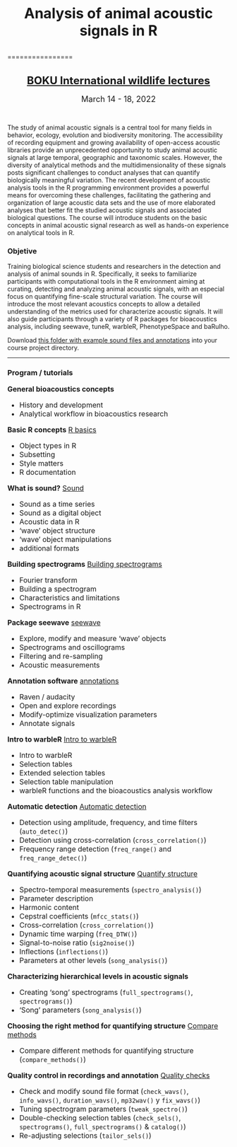<center>
</font><font size="6"><br><b>Analysis of animal acoustic signals in
R</b></font>
</center>
<br>

================

<!-- README.md is generated from README.Rmd. Please edit that file -->

<br>

<center>
<font size="5"><b><a href="https://boku.ac.at/en/lehrveranstaltungen/lva/296713">BOKU
International wildlife lectures</a><br></b></font>
</center>

<br>

<center>
<font size="4">March 14 - 18, 2022</font>
</center>

 

The study of animal acoustic signals is a central tool for many fields
in behavior, ecology, evolution and biodiversity monitoring. The
accessibility of recording equipment and growing availability of
open-access acoustic libraries provide an unprecedented opportunity to
study animal acoustic signals at large temporal, geographic and
taxonomic scales. However, the diversity of analytical methods and the
multidimensionality of these signals posts significant challenges to
conduct analyses that can quantify biologically meaningful variation.
The recent development of acoustic analysis tools in the R programming
environment provides a powerful means for overcoming these challenges,
facilitating the gathering and organization of large acoustic data sets
and the use of more elaborated analyses that better fit the studied
acoustic signals and associated biological questions. The course will
introduce students on the basic concepts in animal acoustic signal
research as well as hands-on experience on analytical tools in R.

### Objetive

Training biological science students and researchers in the detection
and analysis of animal sounds in R. Specifically, it seeks to
familiarize participants with computational tools in the R environment
aiming at curating, detecting and analyzing animal acoustic signals,
with an especial focus on quantifying fine-scale structural variation.
The course will introduce the most relevant acoustics concepts to allow
a detailed understanding of the metrics used for characterize acoustic
signals. It will also guide participants through a variety of R packages
for bioacoustics analysis, including seewave, tuneR, warbleR,
PhenotypeSpace and baRulho.

Download [this folder with example sound files and
annotations](https://www.dropbox.com/sh/9b0ol3xw4nuqu7q/AAAojzPMZv09WUmq8ucM72x7a?dl=0)
into your course project directory.

------------------------------------------------------------------------

### Program / tutorials

<font size="3.5">

**General bioacoustics concepts**

-   History and development
-   Analytical workflow in bioacoustics research

**Basic R concepts**
<a href="https://github.com/maRce10/BOKU_bioacoustics_2022/blob/master/tutorials/R-basics.html" class="btn btn-warning btn-xs" role="button">R
basics</a>

-   Object types in R
-   Subsetting
-   Style matters
-   R documentation

**What is sound?**
<a href="https://www.dropbox.com/s/yw3vfa5olbocm8q/Sound_in_R.html?dl=0" class="btn btn-warning btn-xs" role="button">Sound</a>

-   Sound as a time series
-   Sound as a digital object
-   Acoustic data in R
-   ‘wave’ object structure
-   ‘wave’ object manipulations
-   additional formats

**Building spectrograms**
<a href="https://marceloarayasalas.weebly.com/uploads/2/5/5/2/25524573/spectrograms.html" class="btn btn-warning btn-xs" role="button">Building
spectrograms</a>

-   Fourier transform
-   Building a spectrogram
-   Characteristics and limitations
-   Spectrograms in R

**Package seewave**
<a href="https://marceloarayasalas.weebly.com/uploads/2/5/5/2/25524573/seewave.html" class="btn btn-warning btn-xs" role="button">seewave</a>

-   Explore, modify and measure ‘wave’ objects
-   Spectrograms and oscillograms
-   Filtering and re-sampling
-   Acoustic measurements

**Annotation software**
<a href="https://www.dropbox.com/s/7l921d584oh6djq/Annotations.html?dl=0" class="btn btn-warning btn-xs" role="button">annotations</a>

-   Raven / audacity
-   Open and explore recordings
-   Modify-optimize visualization parameters
-   Annotate signals

**Intro to warbleR**
<a href="https://ndownloader.figshare.com/files/27066653" class="btn btn-warning btn-xs" role="button">Intro
to warbleR</a>

-   Intro to warbleR
-   Selection tables
-   Extended selection tables
-   Selection table manipulation
-   warbleR functions and the bioacoustics analysis workflow

**Automatic detection**
<a href="https://ndownloader.figshare.com/files/27242135" class="btn btn-warning btn-xs" role="button">Automatic
detection</a>

-   Detection using amplitude, frequency, and time filters
    (`auto_detec()`)
-   Detection using cross-correlation (`cross_correlation()`)
-   Frequency range detection (`freq_range()` and `freq_range_detec()`)

**Quantifying acoustic signal structure**
<a href="https://ndownloader.figshare.com/files/27232883" class="btn btn-warning btn-xs" role="button">Quantify
structure</a>

-   Spectro-temporal measurements (`spectro_analysis()`)
-   Parameter description
-   Harmonic content
-   Cepstral coefficients (`mfcc_stats()`)
-   Cross-correlation (`cross_correlation()`)
-   Dynamic time warping (`freq_DTW()`)
-   Signal-to-noise ratio (`sig2noise()`)
-   Inflections (`inflections()`)
-   Parameters at other levels (`song_analysis()`)

**Characterizing hierarchical levels in acoustic signals**

-   Creating ‘song’ spectrograms (`full_spectrograms()`,
    `spectrograms()`)
-   ‘Song’ parameters (`song_analysis()`)

**Choosing the right method for quantifying structure**
<a href="https://ndownloader.figshare.com/files/27262301" class="btn btn-warning btn-xs" role="button">Compare
methods</a>

-   Compare different methods for quantifying structure
    (`compare_methods()`)

**Quality control in recordings and annotation**
<a href="https://ndownloader.figshare.com/files/27263603" class="btn btn-warning btn-xs" role="button">Quality
checks</a>

-   Check and modify sound file format (`check_wavs()`, `info_wavs()`,
    `duration_wavs()`, `mp32wav()` y `fix_wavs()`)
-   Tuning spectrogram parameters (`tweak_spectro()`)
-   Double-checking selection tables (`check_sels()`, `spectrograms()`,
    `full_spectrograms()` & `catalog()`)
-   Re-adjusting selections (`tailor_sels()`)

 
